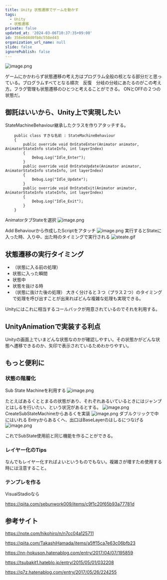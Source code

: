 ```yaml
---
title: Unity 状態遷移でゲームを動かす
tags:
  - Unity
  - 状態遷移
private: false
updated_at: '2024-03-06T10:37:35+09:00'
id: 356e0d4d0fb8c550ed43
organization_url_name: null
slide: false
ignorePublish: false
---
```

![image.png](https://qiita-image-store.s3.ap-northeast-1.amazonaws.com/0/2294598/f652bd32-b3a4-4cb6-7a42-9755c2b60641.png)

ゲームにかかわらず状態遷移の考え方はプログラム全般の核となる部分だと思っている。ブログラムすべてとなる順次　反復　分岐の分岐にあたるのがこの考え方。フラグ管理も状態遷移のひとつと考えることができる。
ONとOFFの２つの状態だ。

## 御託はいいから、Unity上で実現したい
StateMachineBehaviour継承したクラスを作りアタッチする。

```
    public class すきな名前 : StateMachineBehaviour
    {
        public override void OnStateEnter(Animator animator, AnimatorStateInfo stateInfo, int layerIndex)
        {
            Debug.Log("Idle_Enter");
        }
        public override void OnStateUpdate(Animator animator, AnimatorStateInfo stateInfo, int layerIndex)
        {
            Debug.Log("Idle_Update");
        }
        public override void OnStateExit(Animator animator, AnimatorStateInfo stateInfo, int layerIndex)
        {
            Debug.Log("Idle_Exit");
        }
    }
```
AnimatorタブStateを選択
![image.png](https://qiita-image-store.s3.ap-northeast-1.amazonaws.com/0/2294598/1de253b8-2164-4e11-df95-0755bd4d2c2e.png)

Add Behaviourから作成したScriptをアタッチ
![image.png](https://qiita-image-store.s3.ap-northeast-1.amazonaws.com/0/2294598/4dbbcf00-d94f-0229-fab8-e5a9047955cc.png)
実行するとStateに入った時、入り中、出た時のタイミングで実行される
![steate.gif](https://qiita-image-store.s3.ap-northeast-1.amazonaws.com/0/2294598/6ff5b506-b0f8-e582-9282-473f145b195c.gif)


## 状態遷移の実行タイミング
- （状態に入る前の処理）
- 状態に入った瞬間
- 状態中
- 状態を抜ける時
- （状態に抜けた後の処理）
大きく分けると３つ（プラス２つ）のタイミングで処理を呼び出すことが出来ればどんな複雑な処理も実現できる。

Unityにはこれに相当するコールバックが用意されているのでそれを利用する。

## UnityAnimationで実装する利点
Unityの画面上でいまどんな状態なのかが確認しやすい。その状態かがどんな状態へ遷移できるのか、矢印で表示されているためわかりやすい。

## もっと便利に
### 状態の階層化
Sub State Machineを利用する
![image.png](https://qiita-image-store.s3.ap-northeast-1.amazonaws.com/0/2294598/3ea332d4-90d7-0995-93bb-131fcd1e7efc.png)

たとえばあるくととまるの状態があり、それぞれあるいているときにはジャンプとはしるを行いたい、という状況があるとする。
![image.png](https://qiita-image-store.s3.ap-northeast-1.amazonaws.com/0/2294598/a28cfcae-e86b-c79d-33df-f3b54fa1c871.png)
CreateSubStateMachineからあるくを実装
![image.png](https://qiita-image-store.s3.ap-northeast-1.amazonaws.com/0/2294598/4971b032-cebf-43a8-e8fb-6db113e55bac.png)
ダブルクリックで中にはいれる
Entryからあるくへ、出口はBaseLayerのはしるにつなげる
![image.png](https://qiita-image-store.s3.ap-northeast-1.amazonaws.com/0/2294598/d160f737-521f-a081-930d-c8bbc0ccd9b8.png)

これでSubState使用前と同じ機能を作ることができる。

### レイヤー化のTips
なんでもレイヤー化すればよいというものでもない。複雑さが増すため使用する時には注意すること。

### テンプレを作る
VisualStadioなら

https://qiita.com/sebunwork009/items/c9f1c20f65b93a77781d


## 参考サイト

https://note.com/hikohiro/n/n7cc04a125711

https://qiita.com/TakashiHamada/items/a5ff15ca7e63c06bfb23

https://nn-hokuson.hatenablog.com/entry/2017/04/07/195859

https://tsubakit1.hateblo.jp/entry/2015/05/01/032208

https://q7z.hatenablog.com/entry/2017/05/26/224255


